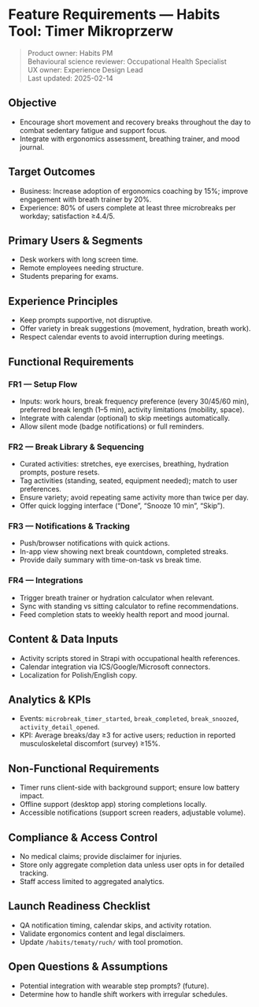 # Feature Requirements — Habits Tool: Timer Mikroprzerw

> Product owner: Habits PM  
> Behavioural science reviewer: Occupational Health Specialist  
> UX owner: Experience Design Lead  
> Last updated: 2025-02-14

## Objective
- Encourage short movement and recovery breaks throughout the day to combat sedentary fatigue and support focus.
- Integrate with ergonomics assessment, breathing trainer, and mood journal.

## Target Outcomes
- Business: Increase adoption of ergonomics coaching by 15%; improve engagement with breath trainer by 20%.
- Experience: 80% of users complete at least three microbreaks per workday; satisfaction ≥4.4/5.

## Primary Users & Segments
- Desk workers with long screen time.
- Remote employees needing structure.
- Students preparing for exams.

## Experience Principles
- Keep prompts supportive, not disruptive.
- Offer variety in break suggestions (movement, hydration, breath work).
- Respect calendar events to avoid interruption during meetings.

## Functional Requirements

### FR1 — Setup Flow
- Inputs: work hours, break frequency preference (every 30/45/60 min), preferred break length (1–5 min), activity limitations (mobility, space).
- Integrate with calendar (optional) to skip meetings automatically.
- Allow silent mode (badge notifications) or full reminders.

### FR2 — Break Library & Sequencing
- Curated activities: stretches, eye exercises, breathing, hydration prompts, posture resets.
- Tag activities (standing, seated, equipment needed); match to user preferences.
- Ensure variety; avoid repeating same activity more than twice per day.
- Offer quick logging interface (“Done”, “Snooze 10 min”, “Skip”).

### FR3 — Notifications & Tracking
- Push/browser notifications with quick actions.
- In-app view showing next break countdown, completed streaks.
- Provide daily summary with time-on-task vs break time.

### FR4 — Integrations
- Trigger breath trainer or hydration calculator when relevant.
- Sync with standing vs sitting calculator to refine recommendations.
- Feed completion stats to weekly health report and mood journal.

## Content & Data Inputs
- Activity scripts stored in Strapi with occupational health references.
- Calendar integration via ICS/Google/Microsoft connectors.
- Localization for Polish/English copy.

## Analytics & KPIs
- Events: `microbreak_timer_started`, `break_completed`, `break_snoozed`, `activity_detail_opened`.
- KPI: Average breaks/day ≥3 for active users; reduction in reported musculoskeletal discomfort (survey) ≥15%.

## Non-Functional Requirements
- Timer runs client-side with background support; ensure low battery impact.
- Offline support (desktop app) storing completions locally.
- Accessible notifications (support screen readers, adjustable volume).

## Compliance & Access Control
- No medical claims; provide disclaimer for injuries.
- Store only aggregate completion data unless user opts in for detailed tracking.
- Staff access limited to aggregated analytics.

## Launch Readiness Checklist
- QA notification timing, calendar skips, and activity rotation.
- Validate ergonomics content and legal disclaimers.
- Update `/habits/tematy/ruch/` with tool promotion.

## Open Questions & Assumptions
- Potential integration with wearable step prompts? (future).
- Determine how to handle shift workers with irregular schedules.
